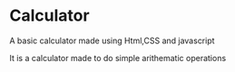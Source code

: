 # Calculator
A basic calculator made using Html,CSS and javascript

It is a calculator made to do simple arithematic operations
